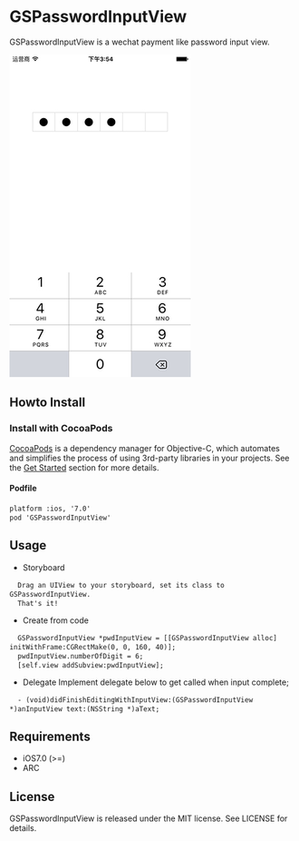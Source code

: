 # GSPasswordInputView
GSPasswordInputView is a wechat payment like password input view.

![GSPasswordInputView](https://raw.githubusercontent.com/Chren/GSPasswordInputView/master/GSPasswordInputViewExample/ScreenShot/screenshot.jpg)

## Howto Install
### Install with CocoaPods
[CocoaPods](http://cocoapods.org/) is a dependency manager for Objective-C, which automates and simplifies the process of using 3rd-party libraries in your projects. See the [Get Started](http://cocoapods.org/#get_started) section for more details.

#### Podfile
```
platform :ios, '7.0'
pod 'GSPasswordInputView'
```
## Usage
- Storyboard
```
  Drag an UIView to your storyboard, set its class to GSPasswordInputView.
  That's it!
```

- Create from code
```
  GSPasswordInputView *pwdInputView = [[GSPasswordInputView alloc] initWithFrame:CGRectMake(0, 0, 160, 40)];
  pwdInputView.numberOfDigit = 6;
  [self.view addSubview:pwdInputView];
```
- Delegate
  Implement delegate below to get called when input complete;
```
  - (void)didFinishEditingWithInputView:(GSPasswordInputView *)anInputView text:(NSString *)aText;
```

## Requirements

- iOS7.0 (>=)
- ARC

## License
GSPasswordInputView is released under the MIT license. See LICENSE for details.
